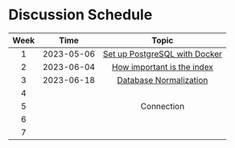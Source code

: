# Discussion Schedule

| **Week** | **Time** | **Topic** |
| :--: | :--: | :--: |
| 1 | 2023-05-06 | [Set up PostgreSQL with Docker](https://docs.google.com/presentation/d/1sb5uyBOhp8jtDVPyfBCbxWOcOJx7wJOQ9HR5XbL5STk/edit?usp=sharing) |
| 2 | 2023-06-04 | [How important is the index](https://docs.google.com/presentation/d/1w-DltRLDAwc6NE0KtGMES-S4k1CvOH2uZcGKvZlin0Q/edit?usp=sharing) |
| 3 | 2023-06-18 | [Database Normalization](https://docs.google.com/presentation/d/1eN2kHce6M7bxmtqhQ6vVEpOoX-tti4k7OLokjsXN5Yc/edit#slide=id.p) |
| 4 |  |  |
| 5 |  | Connection |
| 6 |  |  |
| 7 |  |  |
